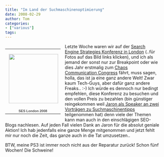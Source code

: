 ```yaml
---
title: "Im Land der Suchmaschinenoptimierung"
date: 2008-02-29
author: Tom
categories:
- ["various"]
tags:
---
```

<table style="width: 194px; float: left">
<tr>
<td style="background: transparent url('http://picasaweb.google.com/f/img/transparent_album_background.gif') no-repeat scroll left center; height: 194px; -moz-background-clip: -moz-initial; -moz-background-origin: -moz-initial; -moz-background-inline-policy: -moz-initial" align="center"><a href="http://picasaweb.google.de/thomas.w.werner/SESLondon2008?authkey=nkWj3hWWILM"><img src="https://lh4.google.de/thomas.w.werner/R79eMNWVtUE/AAAAAAAABzU/rq65q7gPU2Q/s160-c/SESLondon2008.jpg" style="margin: 1px 0pt 0pt 4px" height="160" width="160" /></a></td>
</tr>
<tr>
<td style="text-align: center; font-family: arial,sans-serif; font-size: 11px"><a href="http://picasaweb.google.de/thomas.w.werner/SESLondon2008?authkey=nkWj3hWWILM" style="color: #4d4d4d; font-weight: bold; text-decoration: none">SES London 2008</a></td>
</tr>
</table>
Letzte Woche waren wir auf der <a href="http://www.searchenginestrategies.com/london/" title="SES Homepage">Search Engine Strategies Konferenz in London</a> (..für Fotos auf das Bild links klicken), und ich als jemand der sonst nur zur Breakpoint oder wie dies Jahr erstmalig zum <a href="http://www.ccc.de/congress/">Chaos Communication Congress</a> fährt, muss sagen, holla, das ist ja eine ganz andere Welt! Zwar kaum Tech-Guys, aber dafür ganz andere Freaks.. :-) Ich würde es dennoch nur bedingt empfehlen, diese Konferenz zu besuchen und den vollen Preis zu bezahlen (bin günstiger reingekommen weil <a href="http://www.jaron-schaechter.de/" title="Homepage Jaron Schächter">Jaron als Speaker an zwei Vorträgen zu Suchmaschinentipps</a> teilgenommen hat) denn viele der Themen kann man auch in den einschlägigen SEO-Blogs nachlesen. Auf jeden Fall vielen Dank an Jaron für die absolut geniale Aktion! Ich hab jedenfalls eine ganze Menge mitgenommen und jetzt fehlt mir nur noch die Zeit, das ganze auch in die Tat umzusetzen..

BTW, meine PS3 ist immer noch nicht aus der Reparatur zurück! Schon fünf Wochen! Die Schweine!